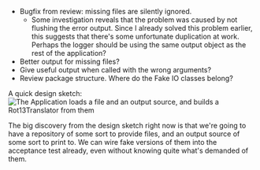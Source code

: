 * Bugfix from review: missing files are silently ignored.
  - Some investigation reveals that the problem was caused by not flushing the error output.
    Since I already solved this problem earlier, this suggests that there's some unfortunate
    duplication at work. Perhaps the logger should be using the same output object as the rest of
    the application?
* Better output for missing files?
* Give useful output when called with the wrong arguments?
* Review package structure. Where do the Fake IO classes belong?

A quick design sketch:
![The Application loads a file and an output source, and builds a Rot13Translator from them](http://www.diagrammr.com/png?key=dG6ESsAeogH)

The big discovery from the design sketch right now is that we're going to have a repository of some
sort to provide files, and an output source of some sort to print to. We can wire fake versions of
them into the acceptance test already, even without knowing quite what's demanded of them.
